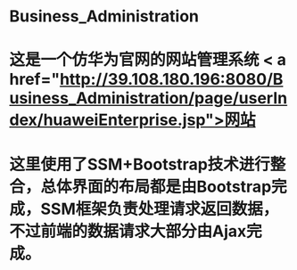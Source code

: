 # Business_Administration

# 这是一个仿华为官网的网站管理系统 < a href="http://39.108.180.196:8080/Business_Administration/page/userIndex/huaweiEnterprise.jsp">网站</a>
# 这里使用了SSM+Bootstrap技术进行整合，总体界面的布局都是由Bootstrap完成，SSM框架负责处理请求返回数据，不过前端的数据请求大部分由Ajax完成。
